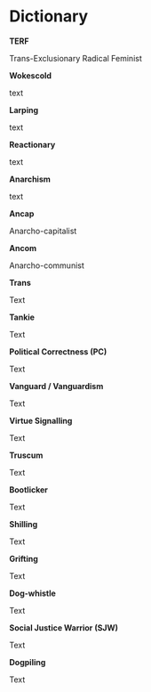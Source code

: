 # Dictionary

<b>TERF</b>

Trans-Exclusionary Radical Feminist

<b>Wokescold</b>

text

<b>Larping</b>

text

<b>Reactionary</b>

text

<b>Anarchism</b>

text

<b>Ancap</b>

Anarcho-capitalist

<b>Ancom</b>

Anarcho-communist

<b>Trans</b>

Text

<b>Tankie</b>

Text

<b>Political Correctness (PC)</b>

Text

<b>Vanguard / Vanguardism</b>

Text

<b>Virtue Signalling</b>

Text

<b>Truscum</b>

Text

<b>Bootlicker</b>

Text

<b>Shilling</b>

Text

<b>Grifting</b>

Text

<b>Dog-whistle</b>

Text

<b>Social Justice Warrior (SJW)</b>

Text

<b>Dogpiling</b>

Text
